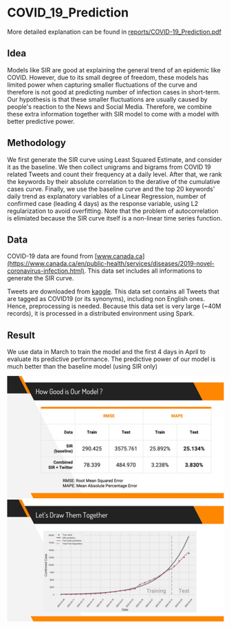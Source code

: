 # COVID_19_Prediction

More detailed explanation can be found in [reports/COVID-19_Prediction.pdf](./reports/COVID-19_Prediction.pdf)

## Idea

Models like SIR are good at explaining the general trend of an epidemic like COVID. However, due to its small degree of freedom, these models has limited power when capturing smaller fluctuations of the curve and therefore is not good at predicting number of infection cases in short-term. Our hypothesis is that these smaller fluctuations are usually caused by people's reaction to the News and Social Media. Therefore, we combine these extra information together with SIR model to come with a model with better predictive power.

## Methodology

We first generate the SIR curve using Least Squared Estimate, and consider it as the baseline. We then collect unigrams and bigrams from COVID 19 related Tweets and count their frequency at a daily level. After that, we rank the keywords by their absolute correlation to the derative of the cumulative cases curve. Finally, we use the baseline curve and the top 20 keywords' daily trend as explanatory variables of a Linear Regression, number of confirmed case (leading 4 days) as the response variable, using L2 regularization to avoid overfitting. Note that the problem of autocorrelation is elimiated because the SIR curve itself is a non-linear time series function.

## Data

COVID-19 data are found from [www.canada.ca](https://www.canada.ca/en/public-health/services/diseases/2019-novel-coronavirus-infection.html). This data set includes all informations to generate the SIR curve.

Tweets are downloaded from [kaggle](https://www.kaggle.com/smid80/coronavirus-covid19-tweets). This data set contains all Tweets that are tagged as COVID19 (or its synonyms), including non English ones. Hence, preprocessing is needed. Because this data set is very large (~40M records), it is processed in a distributed environment using Spark.

## Result

We use data in March to train the model and the first 4 days in April to evaluate its predictive performance. The predictive power of our model is much better than the baseline model (using SIR only)
  
![image2](./reports/img/image2.jpg)
![image1](./reports/img/image1.jpg)




